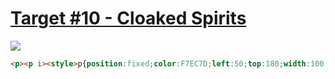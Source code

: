 # [Target #10 - Cloaked Spirits](https://cssbattle.dev/play/10)

![](https://cssbattle.dev/targets/10.png)

```HTML
<p><p i><style>p{position:fixed;color:F7EC7D;left:50;top:180;width:100;height:8in;background:#f7ec7d;box-shadow:100px -90px,200px 0,0 0 0 10in #62306d}p[i]{top:-1in;color:#e38f66;border-radius:50%;height:60;width:60;box-shadow:21q 250px,21q 250px 0 21q #aa445f,120px 150px #aa445f,120px 150px 0 21q,220px 250px,220px 250px 0 21q #aa445f
```